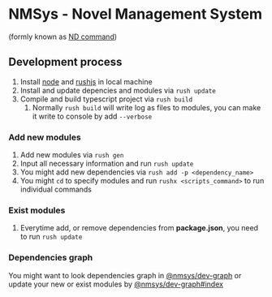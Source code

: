 # NMSys - Novel Management System
(formly known as [ND command](https://github.com/kamontat/nd))

## Development process

1. Install [node](https://nodejs.org/en/download/) and [rushjs](https://rushjs.io/pages/intro/get_started/) in local machine
2. Install and update depencies and modules via `rush update`
3. Compile and build typescript project via `rush build`
   1. Normally `rush build` will write log as files to modules, you can make it write to console by add `--verbose`

### Add new modules

1. Add new modules via `rush gen`
2. Input all necessary information and run `rush update`
3. You might add new dependencies via `rush add -p <dependency_name>`
4. You might `cd` to specify modules and run `rushx <scripts_command>` to run individual commands

### Exist modules

1. Everytime add, or remove dependencies from **package.json**, you need to run `rush update`

### Dependencies graph

You might want to look dependencies graph in [@nmsys/dev-graph](dev/graph) or update your new or exist modules by [@nmsys/dev-graph#index](dev/graph/src/index.ts)